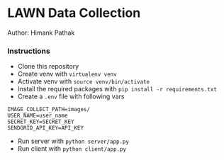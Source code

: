 # LAWN Data Collection
Author: Himank Pathak

### Instructions
- Clone this repository
- Create venv with `virtualenv venv`
- Activate venv with `source venv/bin/activate`
- Install the required packages with `pip install -r requirements.txt`
- Create a `.env` file with following vars
```
IMAGE_COLLECT_PATH=images/
USER_NAME=user_name
SECRET_KEY=SECRET_KEY
SENDGRID_API_KEY=API_KEY
```
- Run server with `python server/app.py`
- Run client with `python client/app.py`
